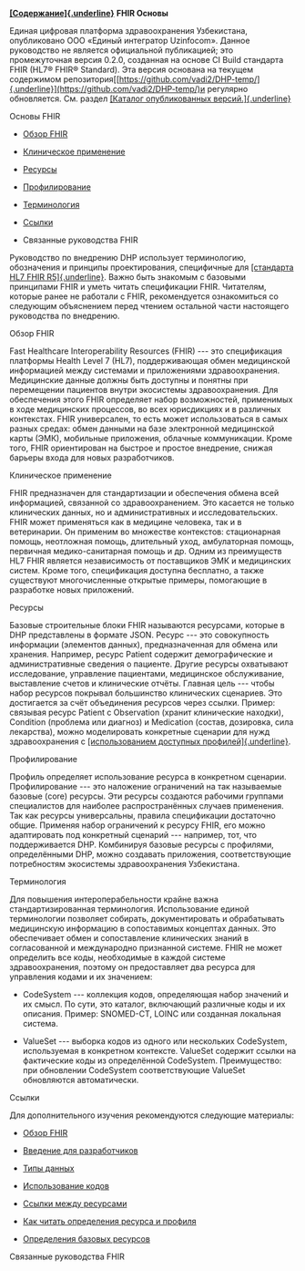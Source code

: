 [**[Содержание]{.underline}**](https://build.fhir.org/ig/vadi2/DHP-temp/en/toc.html)
**FHIR Основы**

Единая цифровая платформа здравоохранения Узбекистана, опубликовано ООО
«Единый интегратор Uzinfocom». Данное руководство не является
официальной публикацией; это промежуточная версия 0.2.0, созданная на
основе CI Build стандарта FHIR (HL7® FHIR® Standard). Эта версия
основана на текущем содержимом
репозитория[[https://github.com/vadi2/DHP-temp/]{.underline}](https://github.com/vadi2/DHP-temp/)и
регулярно обновляется. См. раздел [[Каталог опубликованных
версий.]{.underline}](http://dhp.uz/history.html)

Основы FHIR

-   [Обзор
    FHIR](https://build.fhir.org/ig/vadi2/DHP-temp/en/fhir-basics.html#fhir-overview)

-   [Клиническое
    применение](https://build.fhir.org/ig/vadi2/DHP-temp/en/fhir-basics.html#clinical-application)

-   [Ресурсы](https://build.fhir.org/ig/vadi2/DHP-temp/en/fhir-basics.html#resources)

-   [Профилирование](https://build.fhir.org/ig/vadi2/DHP-temp/en/fhir-basics.html#profiling)

-   [Терминология](https://build.fhir.org/ig/vadi2/DHP-temp/en/fhir-basics.html#terminology)

-   [Ссылки](https://build.fhir.org/ig/vadi2/DHP-temp/en/fhir-basics.html#links)

-   Связанные руководства FHIR

Руководство по внедрению DHP использует терминологию, обозначения и
принципы проектирования, специфичные для [[стандарта HL7 FHIR
R5]{.underline}](https://hl7.org/fhir/R5/). Важно быть знакомым с
базовыми принципами FHIR и уметь читать спецификации FHIR. Читателям,
которые ранее не работали с FHIR, рекомендуется ознакомиться со
следующим объяснением перед чтением остальной части настоящего
руководства по внедрению.

Обзор FHIR

Fast Healthcare Interoperability Resources (FHIR) --- это спецификация
платформы Health Level 7 (HL7), поддерживающая обмен медицинской
информацией между системами и приложениями здравоохранения. Медицинские
данные должны быть доступны и понятны при перемещении пациентов внутри
экосистемы здравоохранения. Для обеспечения этого FHIR определяет набор
возможностей, применимых в ходе медицинских процессов, во всех
юрисдикциях и в различных контекстах. FHIR универсален, то есть может
использоваться в самых разных средах: обмен данными на базе электронной
медицинской карты (ЭМК), мобильные приложения, облачные коммуникации.
Кроме того, FHIR ориентирован на быстрое и простое внедрение, снижая
барьеры входа для новых разработчиков.

Клиническое применение

FHIR предназначен для стандартизации и обеспечения обмена всей
информацией, связанной со здравоохранением. Это касается не только
клинических данных, но и административных и исследовательских. FHIR
может применяться как в медицине человека, так и в ветеринарии. Он
применим во множестве контекстов: стационарная помощь, неотложная
помощь, длительный уход, амбулаторная помощь, первичная
медико-санитарная помощь и др. Одним из преимуществ HL7 FHIR является
независимость от поставщиков ЭМК и медицинских систем. Кроме того,
спецификация доступна бесплатно, а также существуют многочисленные
открытые примеры, помогающие в разработке новых приложений.

Ресурсы

Базовые строительные блоки FHIR называются ресурсами, которые в DHP
представлены в формате JSON. Ресурс --- это совокупность информации
(элементов данных), предназначенная для обмена или хранения. Например,
ресурс Patient содержит демографические и административные сведения о
пациенте. Другие ресурсы охватывают исследование, управление пациентами,
медицинское обслуживание, выставление счетов и клинические отчёты.
Главная цель --- чтобы набор ресурсов покрывал большинство клинических
сценариев. Это достигается за счёт объединения ресурсов через ссылки.
Пример: связывая ресурс Patient с Observation (хранит клинические
находки), Condition (проблема или диагноз) и Medication (состав,
дозировка, сила лекарства), можно моделировать конкретные сценарии для
нужд здравоохранения с [[использованием доступных
профилей]{.underline}](https://build.fhir.org/ig/vadi2/DHP-temp/en/artifacts.html).

Профилирование

Профиль определяет использование ресурса в конкретном сценарии.
Профилирование --- это наложение ограничений на так называемые базовые
(core) ресурсы. Эти ресурсы создаются рабочими группами специалистов для
наиболее распространённых случаев применения. Так как ресурсы
универсальны, правила спецификации достаточно общие. Применяя набор
ограничений к ресурсу FHIR, его можно адаптировать под конкретный
сценарий --- например, тот, что поддерживается DHP. Комбинируя базовые
ресурсы с профилями, определёнными DHP, можно создавать приложения,
соответствующие потребностям экосистемы здравоохранения Узбекистана.

Терминология

Для повышения интероперабельности крайне важна стандартизированная
терминология. Использование единой терминологии позволяет собирать,
документировать и обрабатывать медицинскую информацию в сопоставимых
концептах данных. Это обеспечивает обмен и сопоставление клинических
знаний в согласованной и международно признанной системе. FHIR не может
определить все коды, необходимые в каждой системе здравоохранения,
поэтому он предоставляет два ресурса для управления кодами и их
значением:

-   CodeSystem --- коллекция кодов, определяющая набор значений и их
    смысл. По сути, это каталог, включающий различные коды и их
    описания. Пример: SNOMED-CT, LOINC или созданная локальная система.

-   ValueSet --- выборка кодов из одного или нескольких CodeSystem,
    используемая в конкретном контексте. ValueSet содержит ссылки на
    фактические коды из определённой CodeSystem. Преимущество: при
    обновлении CodeSystem соответствующие ValueSet обновляются
    автоматически.

Ссылки

Для дополнительного изучения рекомендуются следующие материалы:

-   [Обзор FHIR](http://hl7.org/fhir/r5/summary.html)

-   [Введение для
    разработчиков](http://hl7.org/fhir/r5/overview-dev.html)

-   [Типы данных](http://hl7.org/fhir/r5/datatypes.html)

-   [Использование кодов](http://hl7.org/fhir/r5/terminologies.html)

-   [Ссылки между ресурсами](http://hl7.org/fhir/r5/references.html)

-   [Как читать определения ресурса и
    профиля](http://hl7.org/fhir/r5/formats.html#table)

-   [Определения базовых ресурсов](http://hl7.org/fhir/r5/resource.html)

Связанные руководства FHIR
